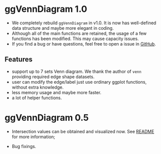 # ggVennDiagram 1.0

* We completely rebuild `ggVennDiagram` in v1.0. It is now has well-defined data structure and maybe more elegant in coding.
* Although all of the main functions are retained, the usage of a few functions has been modified. This may cause capacity issues.
* If you find a bug or have questions, feel free to open a issue in [GitHub](https://github.com/gaospecial/ggVennDiagram/issues).

## Features

* support up to 7 sets Venn diagram. We thank the author of `venn` providing required edge shape datasets.
* user can modify the edge/label just use ordinary ggplot functions, without extra knowledge.
* less memory usage and maybe more faster.
* a lot of helper functions.

# ggVennDiagram 0.5

* Intersection values can be obtained and visualized now. See [README](./README.md) for more information;

* Bug fixings.
